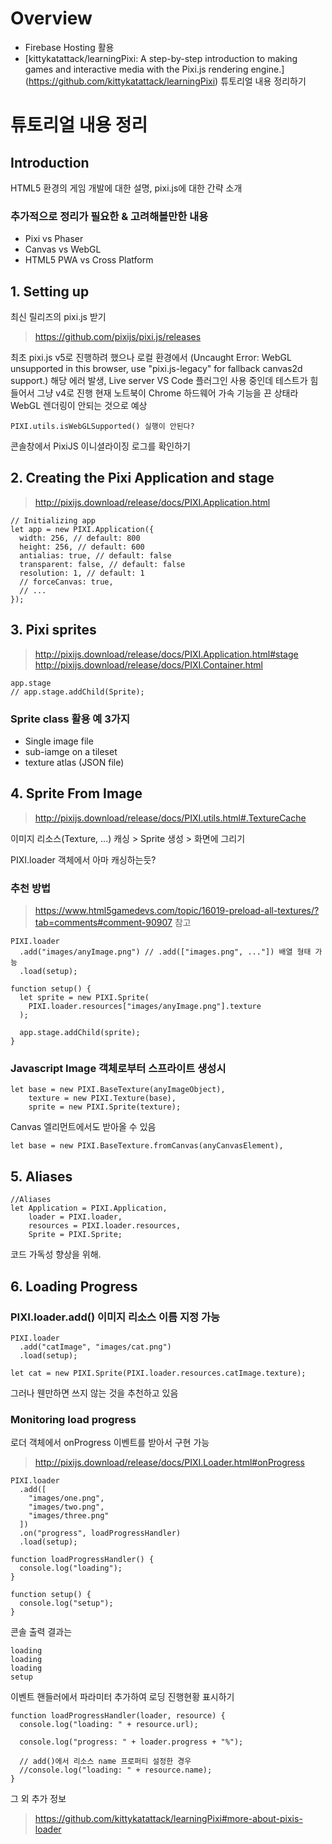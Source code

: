 # Overview
- Firebase Hosting 활용
- [kittykatattack/learningPixi: A step-by-step introduction to making games and interactive media with the Pixi.js rendering engine.] (https://github.com/kittykatattack/learningPixi) 튜토리얼 내용 정리하기

<!-- ## 프로젝트 구성 -->

# 튜토리얼 내용 정리
## Introduction
HTML5 환경의 게임 개발에 대한 설명, pixi.js에 대한 간략 소개

### 추가적으로 정리가 필요한 & 고려해볼만한 내용
- Pixi vs Phaser
- Canvas vs WebGL
- HTML5 PWA vs Cross Platform


## 1. Setting up
최신 릴리즈의 pixi.js 받기
> https://github.com/pixijs/pixi.js/releases

최초 pixi.js v5로 진행하려 했으나 로컬 환경에서 (Uncaught Error: WebGL unsupported in this browser, use "pixi.js-legacy" for fallback canvas2d support.) 해당 에러 발생, Live server VS Code 플러그인 사용 중인데 테스트가 힘들어서 그냥 v4로 진행
현재 노트북이 Chrome 하드웨어 가속 기능을 끈 상태라 WebGL 렌더링이 안되는 것으로 예상
```
PIXI.utils.isWebGLSupported() 실행이 안된다?
```

콘솔창에서 PixiJS 이니셜라이징 로그를 확인하기

## 2. Creating the Pixi Application and stage
> http://pixijs.download/release/docs/PIXI.Application.html
```
// Initializing app
let app = new PIXI.Application({
  width: 256, // default: 800
  height: 256, // default: 600
  antialias: true, // default: false
  transparent: false, // default: false
  resolution: 1, // default: 1
  // forceCanvas: true,
  // ...
});
```
## 3. Pixi sprites
> http://pixijs.download/release/docs/PIXI.Application.html#stage
> http://pixijs.download/release/docs/PIXI.Container.html

```
app.stage
// app.stage.addChild(Sprite);
```

### Sprite class 활용 예 3가지
- Single image file
- sub-iamge on a tileset
- texture atlas (JSON file)

## 4. Sprite From Image
> http://pixijs.download/release/docs/PIXI.utils.html#.TextureCache

이미지 리소스(Texture, ...) 캐싱 > Sprite 생성 > 화면에 그리기

PIXI.loader 객체에서 아마 캐싱하는듯?

### 추천 방법
> https://www.html5gamedevs.com/topic/16019-preload-all-textures/?tab=comments#comment-90907 참고
```
PIXI.loader
  .add("images/anyImage.png") // .add(["images.png", ..."]) 배열 형태 가능
  .load(setup);

function setup() {
  let sprite = new PIXI.Sprite(
    PIXI.loader.resources["images/anyImage.png"].texture
  );

  app.stage.addChild(sprite);
}
```

### Javascript Image 객체로부터 스프라이트 생성시
```
let base = new PIXI.BaseTexture(anyImageObject),
    texture = new PIXI.Texture(base),
    sprite = new PIXI.Sprite(texture);
```
Canvas 엘리먼트에서도 받아올 수 있음
```
let base = new PIXI.BaseTexture.fromCanvas(anyCanvasElement),
```

## 5. Aliases
```
//Aliases
let Application = PIXI.Application,
    loader = PIXI.loader,
    resources = PIXI.loader.resources,
    Sprite = PIXI.Sprite;
```
코드 가독성 향상을 위해.

## 6. Loading Progress
### PIXI.loader.add() 이미지 리소스 이름 지정 가능
```
PIXI.loader
  .add("catImage", "images/cat.png")
  .load(setup);

let cat = new PIXI.Sprite(PIXI.loader.resources.catImage.texture);
```
그러나 웬만하면 쓰지 않는 것을 추천하고 있음

### Monitoring load progress
로더 객체에서 onProgress 이벤트를 받아서 구현 가능
> http://pixijs.download/release/docs/PIXI.Loader.html#onProgress
```
PIXI.loader
  .add([
    "images/one.png",
    "images/two.png",
    "images/three.png"
  ])
  .on("progress", loadProgressHandler)
  .load(setup);

function loadProgressHandler() {
  console.log("loading"); 
}

function setup() {
  console.log("setup");
}
```
콘솔 출력 결과는
```
loading
loading
loading
setup
```

이벤트 핸들러에서 파라미터 추가하여 로딩 진행현황 표시하기 
```
function loadProgressHandler(loader, resource) { 
  console.log("loading: " + resource.url); 

  console.log("progress: " + loader.progress + "%"); 

  // add()에서 리소스 name 프로퍼티 설정한 경우
  //console.log("loading: " + resource.name);
}
```

그 외 추가 정보
> https://github.com/kittykatattack/learningPixi#more-about-pixis-loader